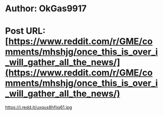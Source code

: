 # Author: OkGas9917
# Post URL: [https://www.reddit.com/r/GME/comments/mhshjg/once_this_is_over_i_will_gather_all_the_news/](https://www.reddit.com/r/GME/comments/mhshjg/once_this_is_over_i_will_gather_all_the_news/)


https://i.redd.it/uxqus8hfijq61.jpg